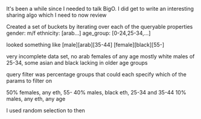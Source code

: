It's been a while since I needed to talk BigO. I did get to write an interesting sharing algo which  I need to now review

Created a set of buckets by iterating over each of the queryable properties
gender: m/f
ethnicity: [arab...]
age_group: [0-24,25-34,...]

looked something like
[male][arab][35-44]
[female][black][55-]

very incomplete data set, no arab females of any age
mostly white males of 25-34, some asian and black
lacking in older age groups

query filter was percentage groups that could each specify which of the params to filter on

50% females, any eth, 55-
40% males, black eth, 25-34 and 35-44
10% males, any eth, any age

I used random selection to then 